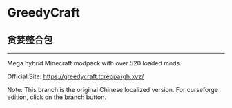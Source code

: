 # GreedyCraft
## 贪婪整合包
------
Mega hybrid Minecraft modpack with over 520 loaded mods.

Official Site: https://greedycraft.tcreopargh.xyz/

Note: This branch is the original Chinese localized version. For curseforge edition, click on the branch button.
